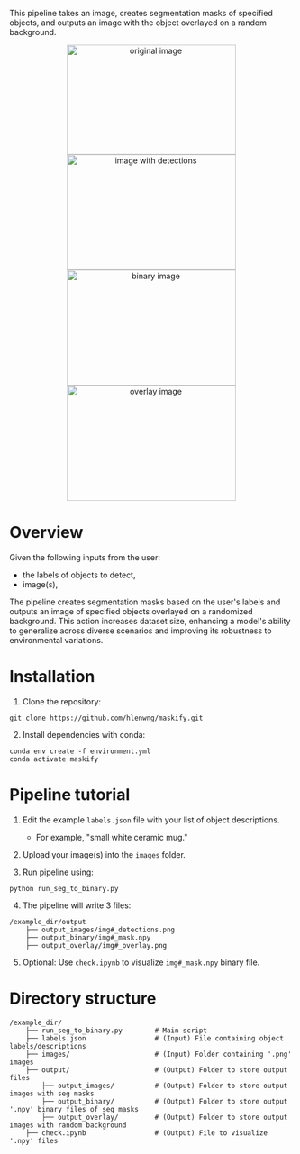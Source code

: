 This pipeline takes an image, creates segmentation masks of specified objects, and outputs an image with the object overlayed on a random background. 
<center>
  <img src="https://github.com/user-attachments/assets/2aa7e6e9-50c1-45f9-adb1-4c476ab5703b" alt="original image" width="300" height="195">
  <img src="https://github.com/user-attachments/assets/ae5aaeae-0f61-4f57-9eb1-d5d7659a1496" alt="image with detections" width="300" height="205">
  <img src="https://github.com/user-attachments/assets/f6d3a5b1-8014-415f-b701-1154a5c8fd1c" alt="binary image" width="300" height="205">
  <img src="https://github.com/user-attachments/assets/154d671e-bbff-4d57-88b5-66631568bfaf" alt="overlay image" width="300" height="205">
  </center>

# Overview
Given the following inputs from the user:
- the labels of objects to detect,
- image(s),
  
The pipeline creates segmentation masks based on the user's labels and outputs an image of specified objects overlayed on a randomized background. This action increases dataset size, enhancing a model's ability to generalize across diverse scenarios and improving its robustness to environmental variations.

# Installation
1. Clone the repository:
```
git clone https://github.com/hlenwng/maskify.git
```
2. Install dependencies with conda:
```
conda env create -f environment.yml
conda activate maskify
```

# Pipeline tutorial
1. Edit the example `labels.json` file with your list of object descriptions. 

   - For example, "small white ceramic mug."
2. Upload your image(s) into the `images` folder.
3. Run pipeline using:
```
python run_seg_to_binary.py
```
4. The pipeline will write 3 files:
```
/example_dir/output
    ├── output_images/img#_detections.png                     
    ├── output_binary/img#_mask.npy
    ├── output_overlay/img#_overlay.png
```
5. Optional: Use `check.ipynb` to visualize  `img#_mask.npy` binary file.

# Directory structure
```
/example_dir/
    ├── run_seg_to_binary.py        # Main script
    ├── labels.json                 # (Input) File containing object labels/descriptions
    ├── images/                     # (Input) Folder containing '.png' images
    ├── output/                     # (Output) Folder to store output files
        ├── output_images/          # (Output) Folder to store output images with seg masks
        ├── output_binary/          # (Output) Folder to store output '.npy' binary files of seg masks
        ├── output_overlay/         # (Output) Folder to store output images with random background
    ├── check.ipynb                 # (Output) File to visualize '.npy' files
```

